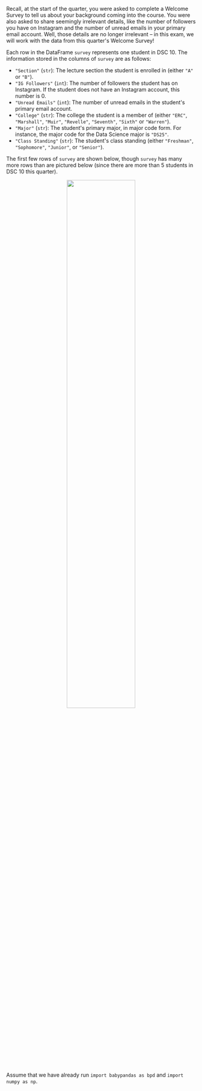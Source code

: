 Recall, at the start of the quarter, you were asked to complete a Welcome Survey to tell us about your background coming into the course. You were also asked to share seemingly irrelevant details, like the number of followers you have on Instagram and the number of unread emails in your primary email account. Well, those details are no longer irrelevant – in this exam, we will work with the data from this quarter's Welcome Survey!

Each row in the DataFrame `survey` represents one student in DSC 10. The information stored in the columns of `survey` are as follows:

- `"Section"` (`str`): The lecture section the student is enrolled in (either `"A"` or `"B"`).
- `"IG Followers"` (`int`): The number of followers the student has on Instagram. If the student does not have an Instagram account, this number is 0.
- `"Unread Emails"` (`int`): The number of unread emails in the student's primary email account.
- `"College"` (`str`): The college the student is a member of (either `"ERC"`, `"Marshall"`, `"Muir"`, `"Revelle"`, `"Seventh"`, `"Sixth"` or `"Warren"`).
- `"Major"` (`str`): The student's primary major, in major code form. For instance, the major code for the Data Science major is `"DS25"`.
- `"Class Standing"` (`str`): The student's class standing (either `"Freshman"`, `"Sophomore"`, `"Junior"`, or `"Senior"`).


The first few rows of `survey` are shown below, though `survey` has many more rows than are pictured below (since there are more than 5 students in DSC 10 this quarter).


<center><img src='../assets/images/sp23-midterm/df-preview.png' width=60%></center>
<br>

Assume that we have already run `import babypandas as bpd` and `import numpy as np`.
